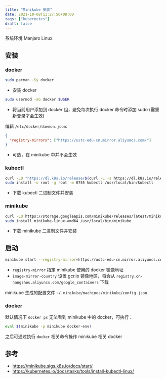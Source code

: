 ```yaml
---
title: "Minikube 安装"
date: 2021-10-08T11:27:56+08:00
tags: ["kubernetes"]
draft: false
---
```


系统环境 Manjaro Linux

## 安装

### docker

```bash
sudo pacman -Sy docker
```
- 安装 docker

```bash
sudo usermod -aG docker $USER
```
- 将当前用户添加到 docker 组，避免每次执行 docker 命令时添加 sudo (需重新登录才会生效)

编辑 `/etc/docker/daemon.json`:
```json
{
  "registry-mirrors": ["https://ustc-edu-cn.mirror.aliyuncs.com/"]
}
```
- 可选，在 minikube 中并不会生效

### kubectl

```bash
curl -LO "https://dl.k8s.io/release/$(curl -L -s https://dl.k8s.io/release/stable.txt)/bin/linux/amd64/kubectl"
sudo install -o root -g root -m 0755 kubectl /usr/local/bin/kubectl
```
- 下载 kubectl 二进制文件并安装

### minikube

```bash
curl -LO https://storage.googleapis.com/minikube/releases/latest/minikube-linux-amd64
sudo install minikube-linux-amd64 /usr/local/bin/minikube
```
- 下载 minikube 二进制文件并安装

## 启动

```bash
minikube start --registry-mirror=https://ustc-edu-cn.mirror.aliyuncs.com --image-mirror-country=cn
```
- `registry-mirror` 指定 minikube 使用的 docker 镜像地址
- `image-mirror-country` 设置 gcr.io 镜像地区，将会从 `registry.cn-hangzhou.aliyuncs.com/google_containers` 下载

minikube 生成的配置文件 `~/.minikube/machines/minikube/config.json`

### docker

默认情况下 `docker ps` 无法看到 minikube 中的 docker，可执行：

```bash
eval $(minikube -p minikube docker-env)
```

之后可通过执行 `docker` 相关命令操作 minikube 相关 docker

## 参考

- https://minikube.sigs.k8s.io/docs/start/
- https://kubernetes.io/docs/tasks/tools/install-kubectl-linux/
